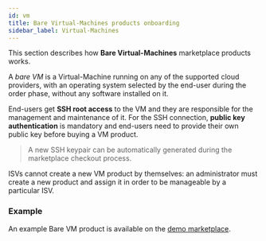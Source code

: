 ```yaml
---
id: vm
title: Bare Virtual-Machines products onboarding
sidebar_label: Virtual-Machines
---
```


This section describes how **Bare Virtual-Machines** marketplace products
works.

A *bare VM* is a Virtual-Machine running on any of the supported cloud
providers, with an operating system selected by the end-user during the order
phase, without any software installed on it.

End-users get **SSH root access** to the VM and they are responsible for the
management and maintenance of it. For the SSH connection,  **public key
authentication** is mandatory and end-users need to provide their own public key
before buying a VM product.

> A new SSH keypair can be automatically generated during the marketplace checkout process.

ISVs cannot create a new VM product by themselves: an administrator must
create a new product and assign it in order to be manageable by a particular
ISV.

### Example

An example Bare VM product is available on the [demo marketplace].

[demo marketplace]: https://demo.cloudesire.com/2102/iaas/bare-vm
